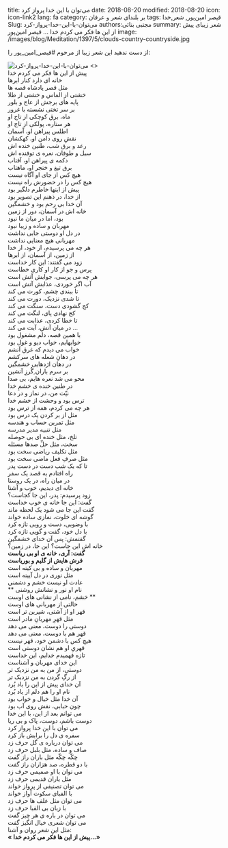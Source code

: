 title: می‌توان با این خدا پرواز کرد
date: 2018-08-20
modified: 2018-08-20
icon: icon-link2
lang: fa
category: بر بلندای شعر و عرفان
tags: قیصر امین‌پور, شعر,خدا
Slug: می‌توان-با-این-خدا-پرواز-کرد
authors:مجتبی بنائی
summary: شعر زیبای پیش از این ها فکر می ‌کردم خدا ... قیصر امین‌پور
image: /images/blog/Meditation/1397/5/clouds-country-countryside.jpg

از دست ندهید این شعر زیبا از مرحوم #قیصر_امین_پور را:  


![می‌توان-با-این-خدا-پرواز-کرد <>]({static}/images/blog/Meditation/1397/5/clouds-country-countryside.jpg)  
پیش از این ها فکر می کردم خدا  
خانه ای دارد کنار ابرها  
مثل قصر پادشاه قصه ها  
خشتی از الماس و خشتی از طلا  
پایه های برجش از عاج و بلور  
بر سر تختی نشسته با غرور  
ماه، برق کوچکی از تاج او  
هر ستاره، پولکی از تاج او  
اطلس پیراهن او، آسمان  
نقشِ روی دامن او، کهکشان   
رعد و برق شب، طنین خنده اش  
سیل و طوفان، نعره ی توفنده اش  
دکمه ی پیراهن او، آفتاب  
برق تیغ و خنجر او، ماهتاب  
هیچ کس از جای او آگاه نیست  
هیچ کس را در حضورش راه نیست  
پیش از اینها خاطرم دلگیر بود  
از خدا، در ذهنم این تصویر بود  
آن خدا بی رحم بود و خشمگین  
خانه اش در آسمان، دور از زمین  
بود، اما در میان ما نبود  
مهربان و ساده و زیبا نبود  
در دل او دوستی جایی نداشت  
مهربانی هیچ معنایی نداشت  
هر چه می پرسیدم، از خود، از خدا  
از زمین، از آسمان، از ابرها  
زود می گفتند: این کار خداست  
پرس و جو از کار او کاری خطاست  
هر چه می پرسی، جوابش آتش است  
آب اگر خوردی، عذابش آتش است  
تا ببندی چشم، کورت می کند  
تا شدی نزدیک، دورت می کند  
کج گشودی دست، سنگت می کند  
کج نهادی پای، لنگت می کند  
تا خطا کردی، عذابت می کند  
در میان آتش، آبت می کند ...  
با همین قصه، دلم مشغول بود  
خوابهایم، خواب دیو و غول بود  
خواب می دیدم که غرق آتشم  
در دهانِ شعله های سرکشم  
در دهان اژدهایی خشمگین  
بر سرم باران ِگُرزِ آتشین  
محو می شد نعره هایم، بی صدا  
در طنین خنده ی خشمِ خدا  
نیّت من، در نماز و در دعا  
ترس بود و وحشت از خشم خدا  
هر چه می کردم، همه از ترس بود  
مثل از بر کردن یک درس بود  
مثل تمرین حساب و هندسه  
مثل تنبیه مدیر مدرسه  
تلخ، مثل خنده ای بی حوصله  
سخت، مثل حلِّ صدها مسئله  
مثل تکلیف ریاضی سخت بود  
مثل صرفِ فعل ماضی سخت بود  
تا که یک شب دست در دست پدر  
راه افتادم به قصد یک سفر  
در میان راه، در یک روستا  
خانه ای دیدیم، خوب و آشنا  
زود پرسیدم: پدر، این جا کجاست؟  
گفت: این جا خانه ی خوب خداست  
گفت این جا می شود یک لحظه ماند  
گوشه ای خلوت، نمازی ساده خواند  
با وضویی، دست و رویی تازه کرد  
با دل خود، گفت و گویی تازه کرد  
گفتمش: پس آن خدای خشمگین  
خانه اش این جاست؟ این جا، در زمین؟  
**گفت: آری، خانه ی او بی ریاست  
فرش هایش از گلیم و بوریاست**  
مهربان و ساده و بی کینه است  
مثل نوری در دل آیینه است  
عادت او نیست خشم و دشمنی  
** نام او نور و نشانش روشنی  
خشم، نامی از نشانی های اوست **  
حالتی از مهربانی های اوست  
قهر او از آشتی، شیرین تر است  
مثل قهرِ مهربانِ مادر است  
دوستی را دوست، معنی می دهد  
قهر هم با دوست، معنی می دهد  
هیچ کس با دشمن خود، قهر نیست  
قهریِ او هم نشان دوستی است  
تازه فهمیدم خدایم، این خداست  
این خدای مهربان و آشناست  
دوستی، از من به من نزدیک تر  
از رگِ گردن به من نزدیک تر  
آن خدای پیش از این را باد بُرد  
نام او را هم دلم از یاد بُرد  
آن خدا مثل خیال و خواب بود  
چون حبابی، نقش روی آب بود  
می توانم بعد از این، با این خدا  
دوست باشم، دوست، پاک و بی ریا  
می توان با این خدا پرواز کرد  
سفره ی دل را برایش باز کرد  
می توان درباره ی گل حرف زد  
صاف و ساده، مثل بلبل حرف زد  
چکّه چکّه مثل باران راز گفت  
با دو قطره، صد هزاران راز گفت  
می توان با او صمیمی حرف زد  
مثل یاران قدیمی حرف زد  
می توان تصنیفی از پرواز خواند  
با الفبای سکوت آواز خواند  
می توان مثل علف ها حرف زد  
با زبان بی الفبا حرف زد  
می توان در باره ی هر چیز گفت  
می توان شعری خیال انگیز گفت  
مثل این شعر روان و آشنا:    
**« پیش از این ها فکر می کردم خدا...»**